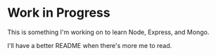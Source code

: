 # Work in Progress
This is something I'm working on to learn Node, Express, and Mongo.

I'll have a better README when there's more me to read.